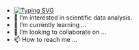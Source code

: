 - [![Typing SVG](https://readme-typing-svg.herokuapp.com?font=Fira+Code&weight=600&size=40&pause=1000&color=1800F7&width=435&lines=I+am+hengheng%EF%BC%8C+welcome+to+my+github...+;%E6%88%91%E6%98%AF%E8%A1%A1%E8%A1%A1%EF%BC%8C+%E6%AC%A2%E8%BF%8E%E6%9D%A5%E5%88%B0%E6%88%91%E7%9A%84%E4%B8%AA%E4%BA%BA%E4%B8%BB%E9%A1%B5)](https://git.io/typing-svg)
- 👀 I’m interested in scientific data analysis. 
- 🌱 I’m currently learning ...
- 💞️ I’m looking to collaborate on ...
- 📫 How to reach me ...

<!---
Henghengniceman/Henghengniceman is a ✨ special ✨ repository because its `README.md` (this file) appears on your GitHub profile.
You can click the Preview link to take a look at your changes.
--->

